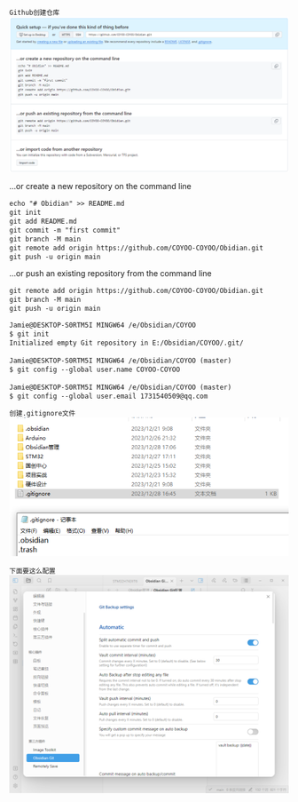 `Github创建仓库`
![1.png](Obsidian管理/Obsidian%20Git配置/1.png)

 …or create a new repository on the command line
```
echo "# Obidian" >> README.md
git init
git add README.md
git commit -m "first commit"
git branch -M main
git remote add origin https://github.com/COYOO-COYOO/Obidian.git
git push -u origin main
```

…or push an existing repository from the command line
```
git remote add origin https://github.com/COYOO-COYOO/Obidian.git
git branch -M main
git push -u origin main
```

```
Jamie@DESKTOP-S0RTM5I MINGW64 /e/Obsidian/COYOO
$ git init
Initialized empty Git repository in E:/Obsidian/COYOO/.git/

Jamie@DESKTOP-S0RTM5I MINGW64 /e/Obsidian/COYOO (master)
$ git config --global user.name COYOO-COYOO

Jamie@DESKTOP-S0RTM5I MINGW64 /e/Obsidian/COYOO (master)
$ git config --global user.email 1731540509@qq.com
```

`创建.gitignore文件`
![3.png](Obsidian管理/Obsidian%20Git配置/3.png)

`下面要这么配置`
![2.png](Obsidian管理/Obsidian%20Git配置/2.png)

